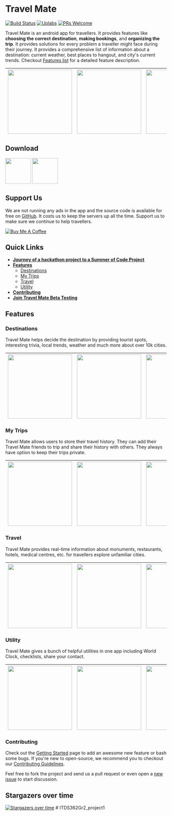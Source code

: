 # Travel Mate

[![Build Status](https://travis-ci.org/project-travel-mate/Travel-Mate.svg?branch=master)](https://travis-ci.org/project-travel-mate/Travel-Mate) [![Uplabs](https://img.shields.io/badge/Uplabs-PhotoEditor-orange.svg)](https://www.uplabs.com/posts/travel-mate) [![PRs Welcome](https://img.shields.io/badge/PRs-welcome-brightgreen.svg?style=flat-square)](http://makeapullrequest.com)

Travel Mate is an android app for travellers. It provides features like **choosing the correct destination**, **making bookings**, and **organizing the trip**. It provides solutions for every problem a traveller might face during their journey. It provides a comprehensive list of information about a destination: current weather, best places to hangout, and city's current trends. Checkout [Features list](#features) for a detailed feature description.

| <img src="https://raw.githubusercontent.com/project-travel-mate/Travel-Mate/master/.github/screenshots/all_cities.png" width="200px"> | <img src="https://raw.githubusercontent.com/project-travel-mate/Travel-Mate/master/.github/screenshots/one_city.png" width="200px"> | <img src="https://raw.githubusercontent.com/project-travel-mate/Travel-Mate/master/.github/screenshots/city_here.png" width="200px"> |
| - | - | - |

## Download

[<img src="https://play.google.com/intl/en_us/badges/images/generic/en-play-badge.png" height="80">](https://play.google.com/store/apps/details?id=io.github.project_travel_mate)
[<img src="https://f-droid.org/badge/get-it-on.png" height="80">](https://f-droid.org/packages/io.github.project_travel_mate/)

## Support Us
We are not running any ads in the app and the source code is available for free on [GitHub](https://github.com/project-travel-mate). It costs us to keep the servers up all the time. Support us to make sure we continue to help travellers.

<a href="https://www.buymeacoffee.com/qITGMWB" target="_blank"><img src="https://www.buymeacoffee.com/assets/img/custom_images/orange_img.png" alt="Buy Me A Coffee" style="height: auto !important;width: auto !important;" ></a>

## Quick Links
+ **[Journey of a hackathon project to a Summer of Code Project](https://medium.com/@prabhakar267/6a1b8c1d5e3e)**
+ **[Features](#features)**
  + [Destinations](#destinations)
  + [My Trips](#my-trips)
  + [Travel](#travel)
  + [Utility](#utility)
+ **[Contributing](#contributing)**
+ **[Join Travel Mate Beta Testing](https://play.google.com/apps/testing/io.github.project_travel_mate)**

## Features
### Destinations
Travel Mate helps decide the destination by providing tourist spots, interesting trivia, local trends, weather and much more about over 10k cities.

| <img src="https://raw.githubusercontent.com/project-travel-mate/Travel-Mate/master/.github/screenshots/one_city.png" width="200px"> | <img src="https://raw.githubusercontent.com/project-travel-mate/Travel-Mate/master/.github/screenshots/trend.png" width="200px"> | <img src="https://raw.githubusercontent.com/project-travel-mate/Travel-Mate/master/.github/screenshots/fact.png" width="200px"> |
| - | - | - |

### My Trips
Travel Mate allows users to store their travel history. They can add their Travel Mate friends to trip and share their history with others. They always have option to keep their trips private.

| <img src="https://raw.githubusercontent.com/project-travel-mate/Travel-Mate/master/.github/screenshots/travel.png" width="200px"> | <img src="https://raw.githubusercontent.com/project-travel-mate/Travel-Mate/master/.github/screenshots/shopping.png" width="200px"> | <img src="https://raw.githubusercontent.com/project-travel-mate/Travel-Mate/master/.github/screenshots/mytrip_info.png" width="200px"> |
| - | - | - |

### Travel
Travel Mate provides real-time information about monuments, restaurants, hotels, medical centres, etc. for travellers explore unfamiliar cities.

| <img src="https://raw.githubusercontent.com/project-travel-mate/Travel-Mate/master/.github/screenshots/hotel_book.png" width="200px"> | <img src="https://raw.githubusercontent.com/project-travel-mate/Travel-Mate/master/.github/screenshots/trips.png" width="200px"> | <img src="https://raw.githubusercontent.com/project-travel-mate/Travel-Mate/master/.github/screenshots/here.png" width="200px"> |
| - | - | - |

### Utility
Travel Mate gives a bunch of helpful utilities in one app including World Clock, checklists, share your contact.

| <img src="https://raw.githubusercontent.com/project-travel-mate/Travel-Mate/master/.github/screenshots/world_clock.jpeg" width="200px"> | <img src="https://raw.githubusercontent.com/project-travel-mate/Travel-Mate/master/.github/screenshots/share_my_contact.png" width="200px"> | <img src="https://raw.githubusercontent.com/project-travel-mate/Travel-Mate/master/.github/screenshots/checklist.png" width="200px"> |
| - | - | - |

### Contributing
Check out the [Getting Started](GETTING_STARTED.md) page to add an awesome new feature or bash some bugs. If you're new to open-source, we recommend you to checkout our [Contributing Guidelines](CONTRIBUTING.md). 

Feel free to fork the project and send us a pull request or even open a [new issue](https://github.com/project-travel-mate/Travel-Mate/issues/new) to start discussion. 


## Stargazers over time

[![Stargazers over time](https://starchart.cc/project-travel-mate/Travel-Mate.svg)](https://starchart.cc/project-travel-mate/Travel-Mate)
#   I T D S 3 6 2 G r 2 _ p r o j e c t 1  
 